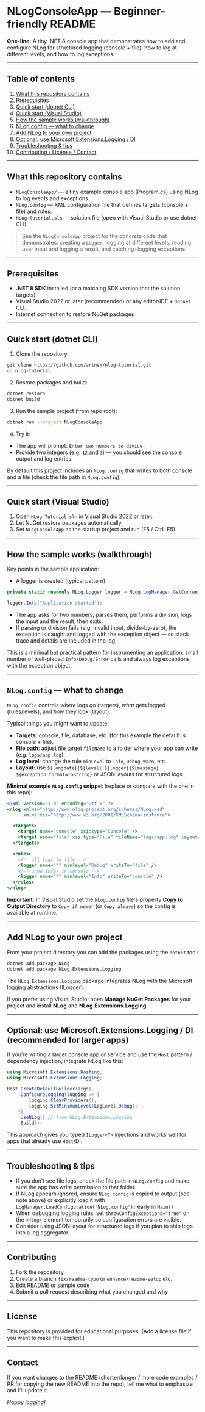 # NLogConsoleApp — Beginner-friendly README

**One‑line:** A tiny .NET 8 console app that demonstrates how to add and configure NLog for structured logging (console + file), how to log at different levels, and how to log exceptions.

---

## Table of contents

1. [What this repository contains](#what-this-repository-contains)
2. [Prerequisites](#prerequisites)
3. [Quick start (dotnet CLI)](#quick-start-dotnet-cli)
4. [Quick start (Visual Studio)](#quick-start-visual-studio)
5. [How the sample works (walkthrough)](#how-the-sample-works-walkthrough)
6. [NLog.config — what to change](#nlogconfig---what-to-change)
7. [Add NLog to your own project](#add-nlog-to-your-own-project)
8. [Optional: use Microsoft.Extensions.Logging / DI](#optional-use-microsoftextensionslogging--di)
9. [Troubleshooting & tips](#troubleshooting--tips)
10. [Contributing / License / Contact](#contributing--license--contact)

---

## What this repository contains

* `NLogConsoleApp/` — a tiny example console app (Program.cs) using NLog to log events and exceptions.
* `NLog.config` — XML configuration file that defines targets (console + file) and rules.
* `NLog-Tutorial.sln` — solution file (open with Visual Studio or use dotnet CLI).

> See the `NLogConsoleApp` project for the concrete code that demonstrates: creating a `Logger`, logging at different levels, reading user input and logging a result, and catching+logging exceptions.

---

## Prerequisites

* **.NET 8 SDK** installed (or a matching SDK version that the solution targets).
* Visual Studio 2022 or later (recommended) *or* any editor/IDE + `dotnet` CLI.
* Internet connection to restore NuGet packages

---

## Quick start (dotnet CLI)

1. Clone the repository:

```bash
git clone https://github.com/artnsm/nlog-tutorial.git
cd nlog-tutorial
```

2. Restore packages and build:

```bash
dotnet restore
dotnet build
```

3. Run the sample project (from repo root):

```bash
dotnet run --project NLogConsoleApp
```

4. Try it:

* The app will prompt: `Enter two numbers to divide:`
* Provide two integers (e.g. `12` and `3`) — you should see the console output and log entries.

By default this project includes an `NLog.config` that writes to both console and a file (check the file path in `NLog.config`).

---

## Quick start (Visual Studio)

1. Open `NLog-Tutorial.sln` in Visual Studio 2022 or later.
2. Let NuGet restore packages automatically.
3. Set `NLogConsoleApp` as the startup project and run (F5 / Ctrl+F5).

---

## How the sample works (walkthrough)

Key points in the sample application:

* A logger is created (typical pattern):

```csharp
private static readonly NLog.Logger logger = NLog.LogManager.GetCurrentClassLogger();

logger.Info("Application started");
```

* The app asks for two numbers, parses them, performs a division, logs the input and the result, then exits.
* If parsing or division fails (e.g. invalid input, divide-by-zero), the exception is caught and logged with the exception object — so stack trace and details are included in the log.

This is a minimal but practical pattern for instrumenting an application: small number of well-placed `Info/Debug/Error` calls and always log exceptions with the exception object.

---

## `NLog.config` — what to change

`NLog.config` controls *where* logs go (targets), *what* gets logged (rules/levels), and *how* they look (layout).

Typical things you might want to update:

* **Targets**: console, file, database, etc. (for this example the default is console + file).
* **File path**: adjust file target `fileName` to a folder where your app can write (e.g. `logs/app.log`).
* **Log level**: change the rule `minLevel` to `Info`, `Debug`, `Warn`, etc.
* **Layout**: use `${longdate}|${level}|${logger}|${message} ${exception:format=ToString}` or JSON layouts for structured logs.

**Minimal example `NLog.config` snippet** (replace or compare with the one in this repo):

```xml
<?xml version="1.0" encoding="utf-8" ?>
<nlog xmlns="http://www.nlog-project.org/schemas/NLog.xsd"
      xmlns:xsi="http://www.w3.org/2001/XMLSchema-instance">

  <targets>
    <target name="console" xsi:type="Console" />
    <target name="file" xsi:type="File" fileName="logs/app.log" layout="${longdate}|${level:uppercase=true}|${logger}|${message} ${exception:format=ToString}" />
  </targets>

  <rules>
    <!-- all logs to file -->
    <logger name="*" minlevel="Debug" writeTo="file" />
    <!-- show Info+ in console -->
    <logger name="*" minlevel="Info" writeTo="console" />
  </rules>
</nlog>
```

**Important:** In Visual Studio set the `NLog.config` file's property **Copy to Output Directory** to `Copy if newer` (or `Copy always`) so the config is available at runtime.

---

## Add NLog to your own project

From your project directory you can add the packages using the `dotnet` tool:

```bash
dotnet add package NLog
dotnet add package NLog.Extensions.Logging
```

The `NLog.Extensions.Logging` package integrates NLog with the Microsoft logging abstractions (ILogger).

If you prefer using Visual Studio: open **Manage NuGet Packages** for your project and install **NLog** and **NLog.Extensions.Logging**.

---

## Optional: use Microsoft.Extensions.Logging / DI (recommended for larger apps)

If you're writing a larger console app or service and use the `Host` pattern / dependency injection, integrate NLog like this:

```csharp
using Microsoft.Extensions.Hosting;
using Microsoft.Extensions.Logging;

Host.CreateDefaultBuilder(args)
    .ConfigureLogging(logging => {
        logging.ClearProviders();
        logging.SetMinimumLevel(LogLevel.Debug);
    })
    .UseNLog() // from NLog.Extensions.Logging
    .Build();
```

This approach gives you typed `ILogger<T>` injections and works well for apps that already use `Host`/DI.

---

## Troubleshooting & tips

* If you don't see file logs, check the file path in `NLog.config` and make sure the app has write permission to that folder.
* If NLog appears ignored, ensure `NLog.config` is copied to output (see note above) or explicitly load it with `LogManager.LoadConfiguration("NLog.config");` early in `Main()`
* When debugging logging rules, set `throwConfigExceptions="true"` on the `<nlog>` element temporarily so configuration errors are visible.
* Consider using JSON layout for structured logs if you plan to ship logs into a log aggregator.

---

## Contributing

1. Fork the repository
2. Create a branch `fix/readme-typo` or `enhance/readme-setup` etc.
3. Edit README or sample code
4. Submit a pull request describing what you changed and why

---

## License

This repository is provided for educational purposes. (Add a license file if you want to make this explicit.)

---

## Contact

If you want changes to the README (shorter/longer / more code examples / PR for copying the new README into the repo), tell me what to emphasize and I’ll update it.

*Happy logging!*
